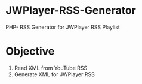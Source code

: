 JWPlayer-RSS-Generator
======================

PHP- RSS Generator for JWPlayer RSS Playlist

Objective
======================
1. Read XML from YouTube RSS
2. Generate XML for JWPlayer RSS
